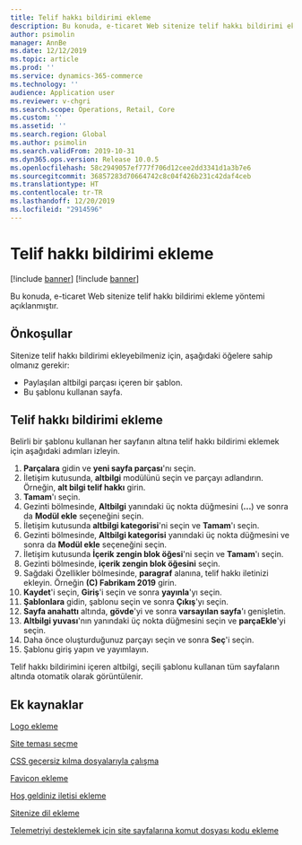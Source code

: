 ```yaml
---
title: Telif hakkı bildirimi ekleme
description: Bu konuda, e-ticaret Web sitenize telif hakkı bildirimi ekleme yöntemi açıklanmıştır.
author: psimolin
manager: AnnBe
ms.date: 12/12/2019
ms.topic: article
ms.prod: ''
ms.service: dynamics-365-commerce
ms.technology: ''
audience: Application user
ms.reviewer: v-chgri
ms.search.scope: Operations, Retail, Core
ms.custom: ''
ms.assetid: ''
ms.search.region: Global
ms.author: psimolin
ms.search.validFrom: 2019-10-31
ms.dyn365.ops.version: Release 10.0.5
ms.openlocfilehash: 58c2949057ef777f706d12cee2dd3341d1a3b7e6
ms.sourcegitcommit: 36857283d70664742c8c04f426b231c42daf4ceb
ms.translationtype: HT
ms.contentlocale: tr-TR
ms.lasthandoff: 12/20/2019
ms.locfileid: "2914596"
---
```

# <a name="add-a-copyright-notice"></a>Telif hakkı bildirimi ekleme

[!include [banner](includes/preview-banner.md)]
[!include [banner](includes/banner.md)]

Bu konuda, e-ticaret Web sitenize telif hakkı bildirimi ekleme yöntemi açıklanmıştır.

## <a name="prerequisites"></a>Önkoşullar

Sitenize telif hakkı bildirimi ekleyebilmeniz için, aşağıdaki öğelere sahip olmanız gerekir:

- Paylaşılan altbilgi parçası içeren bir şablon.
- Bu şablonu kullanan sayfa.

## <a name="add-a-copyright-notice"></a>Telif hakkı bildirimi ekleme

Belirli bir şablonu kullanan her sayfanın altına telif hakkı bildirimi eklemek için aşağıdaki adımları izleyin.

1. **Parçalara** gidin ve **yeni sayfa parçası**'nı seçin.
1. İletişim kutusunda, **altbilgi** modülünü seçin ve parçayı adlandırın. Örneğin, **alt bilgi telif hakkı** girin.
1. **Tamam**'ı seçin.
1. Gezinti bölmesinde, **Altbilgi** yanındaki üç nokta düğmesini (**...**) ve sonra da **Modül ekle** seçeneğini seçin.
1. İletişim kutusunda **altbilgi kategorisi**'ni seçin ve **Tamam**'ı seçin.
1. Gezinti bölmesinde, **Altbilgi kategorisi** yanındaki üç nokta düğmesini ve sonra da **Modül ekle** seçeneğini seçin.
1. İletişim kutusunda **İçerik zengin blok öğesi**'ni seçin ve **Tamam**'ı seçin.
1. Gezinti bölmesinde, **içerik zengin blok öğesini** seçin.
1. Sağdaki Özellikler bölmesinde, **paragraf** alanına, telif hakkı iletinizi ekleyin. Örneğin **(C) Fabrikam 2019** girin.
1. **Kaydet**'i seçin, **Giriş**'i seçin ve sonra **yayınla**'yı seçin.
1. **Şablonlara** gidin, şablonu seçin ve sonra **Çıkış**'yı seçin.
1. **Sayfa anahattı** altında, **gövde**'yi ve sonra **varsayılan sayfa**'ı genişletin.
1. **Altbilgi yuvası**'nın yanındaki üç nokta düğmesini seçin ve **parçaEkle**'yi seçin.
1. Daha önce oluşturduğunuz parçayı seçin ve sonra **Seç**'i seçin.
1. Şablonu giriş yapın ve yayımlayın.

Telif hakkı bildirimini içeren altbilgi, seçili şablonu kullanan tüm sayfaların altında otomatik olarak görüntülenir.

## <a name="additional-resources"></a>Ek kaynaklar

[Logo ekleme](add-logo.md)

[Site teması seçme](select-site-theme.md)

[CSS geçersiz kılma dosyalarıyla çalışma](css-override-files.md)

[Favicon ekleme](add-favicon.md)

[Hoş geldiniz iletisi ekleme](add-welcome-message.md)

[Sitenize dil ekleme](add-languages-to-site.md)

[Telemetriyi desteklemek için site sayfalarına komut dosyası kodu ekleme](add-telemetry.md)

